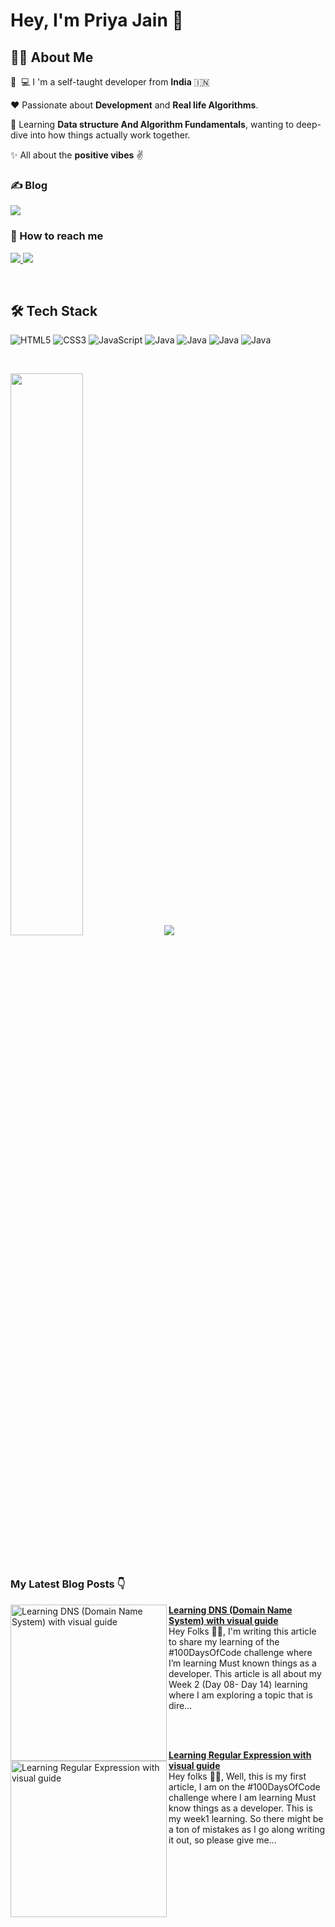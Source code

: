 # Hey, I'm Priya Jain 👋
## 👩‍💻 About Me
👩 ‍ 💻 I 'm a self-taught developer from **India** 🇮🇳

❤️ Passionate about **Development** and **Real life Algorithms**.

🌱 Learning **Data structure And Algorithm Fundamentals**, wanting to deep-dive into how things actually work together.

✨ All about the **positive vibes** ✌️

### ✍️ Blog

<p>
  <a href="https://priya-jain.hashnode.dev/" rel="nofollow">
    <img src="https://img.shields.io/badge/Hashnode-2962FF?style=for-the-badge&logo=hashnode&logocolor=white" style="max-width: 100%;">
  </a>

</p>

### 🤝 How to reach me

<p>
  <a href="https://twitter.com/priyajaindev" rel="nofollow">
    <img src="https://img.shields.io/twitter/follow/priyajaindev?label=Twitter&logo=twitter&style=for-the-badge&color=blue" style="max-width: 100%;">
  </a>
  
  <a href="https://www.linkedin.com/in/priyajaindev/" rel="nofollow">
    <img src="https://img.shields.io/badge/LinkedIn-blue?style=for-the-badge&logo=linkedin&labelcolor=blue" style="max-width: 100%;">
  </a>
</p>

<br />

## 🛠 Tech Stack
<p>
<img alt="HTML5" src="https://img.shields.io/badge/html5-%23f4c5ff.svg?style=for-the-badge&logo=html5&logoColor=000000"/>
<img alt="CSS3" src="https://img.shields.io/badge/css3-%23cdc9ff.svg?style=for-the-badge&logo=css3&logoColor=000000"/>
<img alt="JavaScript" src="https://img.shields.io/badge/javascript-%23c7e2ff.svg?style=for-the-badge&logo=javascript&logoColor=000000"/>
<img alt="Java" src="https://img.shields.io/badge/java-%23c2fffb.svg?style=for-the-badge&logo=java&logoColor=000000"/>
<img alt="Java" src="https://img.shields.io/badge/NODE JS-%23FBCBCB.svg?style=for-the-badge&logo=nodedotjs&logoColor=000000"/>
<img alt="Java" src="https://img.shields.io/badge/flutter-%238DDEFF.svg?style=for-the-badge&logo=flutter&logoColor=000000"/>
<img alt="Java" src="https://img.shields.io/badge/react native-%23CBFFDC.svg?style=for-the-badge&logo=react&logoColor=000000"/>
</p>
<br />

<p>
  <img width=48% src="https://github-readme-stats.vercel.app/api?username=priya-jain-dev&show_icons=true&theme=radical" style="max-width: 100%;"/>
  <img width-48% src=https://github-readme-stats.vercel.app/api/top-langs/?username=priya-jain-dev&layout=compact&theme=radical style="max-width: 100%;" />
</p>
<br />

### My Latest Blog Posts 👇
<!-- HASHNODE_BLOG:START -->
<p align="left">
<a href="https://priya-jain.hashnode.dev//learning-dns-domain-name-system-with-visual-guide" title="Learning DNS (Domain Name System) with visual guide"><img src="https://cdn.hashnode.com/res/hashnode/image/upload/v1647619860011/f63-A9w5h.png" alt="Learning DNS (Domain Name System) with visual guide" width="250px" align="left" /></a>
<a href="https://priya-jain.hashnode.dev//learning-dns-domain-name-system-with-visual-guide" title="Learning DNS (Domain Name System) with visual guide"><strong>Learning DNS (Domain Name System) with visual guide</strong></a>
<br/> Hey Folks 👋🏻,
I'm writing this article to share my learning of the #100DaysOfCode challenge where I’m learning Must known things as a developer. This article is all about my Week 2 (Day 08- Day 14) learning where I am exploring a topic that is dire... </p> <br/> <br/>
<p align="left">
<a href="https://priya-jain.hashnode.dev//learning-regular-expression-with-visual-guide" title="Learning Regular Expression with visual guide"><img src="https://cdn.hashnode.com/res/hashnode/image/upload/v1646497577034/yesX6JYc6.png" alt="Learning Regular Expression with visual guide" width="250px" align="left" /></a>
<a href="https://priya-jain.hashnode.dev//learning-regular-expression-with-visual-guide" title="Learning Regular Expression with visual guide"><strong>Learning Regular Expression with visual guide</strong></a>
<br/> Hey folks 👋🏻, 
Well, this is my first article, I am on the #100DaysOfCode challenge where I am learning  Must know things as a developer. This is my week1 learning. So there might be a ton of mistakes as I go along writing it out, so please give me... </p> <br/> <br/>
<!-- HASHNODE_BLOG:END -->

<!-- ## ⚡ GitHub Activity -->

<!--START_SECTION:activity-->

<!--END_SECTION:activity-->
